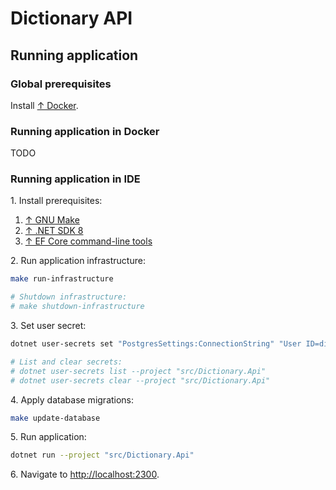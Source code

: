 # Dictionary API

## Running application

### Global prerequisites

Install [↑ Docker](https://www.docker.com).

### Running application in Docker

TODO

### Running application in IDE

1\. Install prerequisites:

1. [↑ GNU Make](https://www.gnu.org/software/make)
2. [↑ .NET SDK 8](https://dotnet.microsoft.com/en-us/download/dotnet/8.0)
3. [↑ EF Core command-line tools](https://learn.microsoft.com/en-us/ef/core/cli/dotnet)

2\. Run application infrastructure:

```bash
make run-infrastructure

# Shutdown infrastructure:
# make shutdown-infrastructure
```

3\. Set user secret:

```bash
dotnet user-secrets set "PostgresSettings:ConnectionString" "User ID=dictionary_api;Password=dictionary_api;Host=localhost;Port=3300;Database=dictionary_api" --project "src/Dictionary.Api"

# List and clear secrets:
# dotnet user-secrets list --project "src/Dictionary.Api"
# dotnet user-secrets clear --project "src/Dictionary.Api"
```

4\. Apply database migrations:

```bash
make update-database
```

5\. Run application:

```bash
dotnet run --project "src/Dictionary.Api"
```

6\. Navigate to <http://localhost:2300>.

[//]: # (// TODO Add command that sets everything up and runs app in Docker?)

[//]: # ()
[//]: # (// TODO Move migrations to docker container)

[//]: # ()
[//]: # (// TODO Remove `Microsoft.EntityFrameworkCore.Design` package from Dictionary.Api project)
